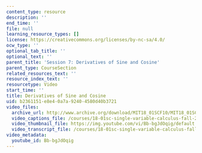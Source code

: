 ```yaml
---
content_type: resource
description: ''
end_time: ''
file: null
learning_resource_types: []
license: https://creativecommons.org/licenses/by-nc-sa/4.0/
ocw_type: ''
optional_tab_title: ''
optional_text: ''
parent_title: 'Session 7: Derivatives of Sine and Cosine'
parent_type: CourseSection
related_resources_text: ''
resource_index_text: ''
resourcetype: Video
start_time: ''
title: Derivatives of Sine and Cosine
uid: b2361151-e8e4-0a7a-9240-4580d40b3721
video_files:
  archive_url: http://www.archive.org/download/MIT18_01SCF10/MIT18_01SCF10Rec_06_300k.mp4
  video_captions_file: /courses/18-01sc-single-variable-calculus-fall-2010/205ec169fe4158a3b038a2bfbd0dcbbf_Bb-bgJdOqig.vtt
  video_thumbnail_file: https://img.youtube.com/vi/Bb-bgJdOqig/default.jpg
  video_transcript_file: /courses/18-01sc-single-variable-calculus-fall-2010/1cc680e96321348c5db7f2edc5fbe8d3_Bb-bgJdOqig.pdf
video_metadata:
  youtube_id: Bb-bgJdOqig
---
```

